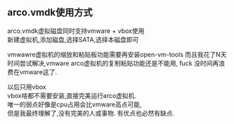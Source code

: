 ## arco.vmdk使用方式

arco.vmdk虚拟磁盘同时支持vmware + vbox使用          
新建虚拟机,添加磁盘,选择SATA,选择本磁盘即可             

vmwawre虚拟机的缩放和粘贴板功能需要再安装open-vm-tools
而且我花了N天时间尝试解决,vmware arco虚拟机的复制粘贴功能还是不能用, fuck
没时间再浪费在vmware这了.

以后只用vbox        
vbox啥都不需要安装,直接完美运行arco虚拟机.        
唯一的弱点好像是cpu占用会比vmware高点可能,       
但是我最终理解了,没有完美的人或事物. 有优点也必然有缺点.            


